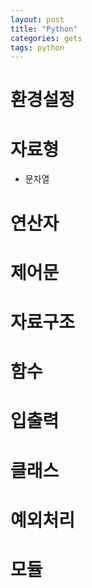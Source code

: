 ```yaml
---
layout: post
title: "Python"
categories: gets
tags: python 
---
```


# 환경설정
# 자료형
  - 문자열
# 연산자
# 제어문
# 자료구조
# 함수
# 입출력
# 클래스
# 예외처리
# 모듈